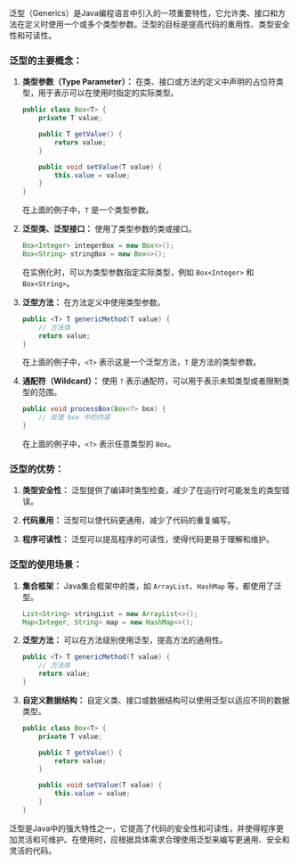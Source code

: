 泛型（Generics）是Java编程语言中引入的一项重要特性，它允许类、接口和方法在定义时使用一个或多个类型参数。泛型的目标是提高代码的重用性、类型安全性和可读性。

### 泛型的主要概念：

1. **类型参数（Type Parameter）：** 在类、接口或方法的定义中声明的占位符类型，用于表示可以在使用时指定的实际类型。

    ```java
    public class Box<T> {
        private T value;

        public T getValue() {
            return value;
        }

        public void setValue(T value) {
            this.value = value;
        }
    }
    ```

    在上面的例子中，`T` 是一个类型参数。

2. **泛型类、泛型接口：** 使用了类型参数的类或接口。

    ```java
    Box<Integer> integerBox = new Box<>();
    Box<String> stringBox = new Box<>();
    ```

    在实例化时，可以为类型参数指定实际类型，例如 `Box<Integer>` 和 `Box<String>`。

3. **泛型方法：** 在方法定义中使用类型参数。

    ```java
    public <T> T genericMethod(T value) {
        // 方法体
        return value;
    }
    ```

    在上面的例子中，`<T>` 表示这是一个泛型方法，`T` 是方法的类型参数。

4. **通配符（Wildcard）：** 使用 `?` 表示通配符，可以用于表示未知类型或者限制类型的范围。

    ```java
    public void processBox(Box<?> box) {
        // 处理 box 中的内容
    }
    ```

    在上面的例子中，`<?>` 表示任意类型的 `Box`。

### 泛型的优势：

1. **类型安全性：** 泛型提供了编译时类型检查，减少了在运行时可能发生的类型错误。

2. **代码重用：** 泛型可以使代码更通用，减少了代码的重复编写。

3. **程序可读性：** 泛型可以提高程序的可读性，使得代码更易于理解和维护。

### 泛型的使用场景：

1. **集合框架：** Java集合框架中的类，如 `ArrayList`、`HashMap` 等，都使用了泛型。

    ```java
    List<String> stringList = new ArrayList<>();
    Map<Integer, String> map = new HashMap<>();
    ```

2. **泛型方法：** 可以在方法级别使用泛型，提高方法的通用性。

    ```java
    public <T> T genericMethod(T value) {
        // 方法体
        return value;
    }
    ```

3. **自定义数据结构：** 自定义类、接口或数据结构可以使用泛型以适应不同的数据类型。

    ```java
    public class Box<T> {
        private T value;

        public T getValue() {
            return value;
        }

        public void setValue(T value) {
            this.value = value;
        }
    }
    ```

泛型是Java中的强大特性之一，它提高了代码的安全性和可读性，并使得程序更加灵活和可维护。在使用时，应根据具体需求合理使用泛型来编写更通用、安全和灵活的代码。
